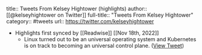 title:: Tweets From Kelsey Hightower (highlights)
author:: [[@kelseyhightower on Twitter]]
full-title:: "Tweets From Kelsey Hightower"
category:: #tweets
url:: https://twitter.com/kelseyhightower

- Highlights first synced by [[Readwise]] [[Nov 18th, 2022]]
	- Linux turned out to be an universal operating system and Kubernetes is on track to becoming an universal control plane. ([View Tweet](https://twitter.com/kelseyhightower/status/1389936905999970306))
